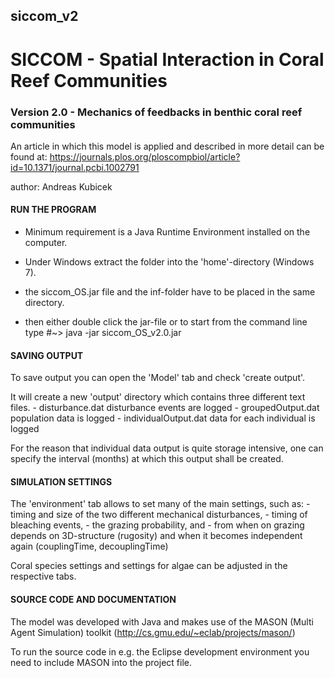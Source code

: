 ## siccom_v2
# SICCOM - Spatial Interaction in Coral Reef Communities



### Version 2.0 - Mechanics of feedbacks in benthic coral reef communities
	
An article in which this model is applied and described in more detail can be found at:
https://journals.plos.org/ploscompbiol/article?id=10.1371/journal.pcbi.1002791

author: Andreas Kubicek


#### RUN THE PROGRAM
  
  - Minimum requirement is a Java Runtime Environment installed on the computer.
  
  - Under Windows extract the folder into the 'home'-directory (Windows 7).
  
  - the siccom_OS.jar file and the inf-folder have to be placed in the same directory.

  - then either double click the jar-file or to start from the command line type
      #~> java -jar siccom_OS_v2.0.jar

 



#### SAVING OUTPUT

  To save output you can open the 'Model' tab and check 'create output'.

  It will create a new 'output' directory which contains three different text files. 
      - disturbance.dat 	disturbance events are logged
      - groupedOutput.dat 	population data is logged
      - individualOutput.dat 	data for each individual is logged

  For the reason that individual  data output is quite storage intensive, one can specify the interval (months) at which this output shall be created.



#### SIMULATION SETTINGS	

  The 'environment' tab allows to set many of the main settings, such as:
	- timing and size of the two different mechanical disturbances,
	- timing of bleaching events,
	- the grazing probability, and
	- from when on grazing depends on 3D-structure (rugosity) and when it becomes independent again (couplingTime, decouplingTime)

  Coral species settings and settings for algae can be adjusted in the respective tabs.



#### SOURCE CODE AND DOCUMENTATION

  The model was developed with Java and makes use of the MASON (Multi Agent Simulation) toolkit (http://cs.gmu.edu/~eclab/projects/mason/)

  To run the source code in e.g. the Eclipse development environment you need to include MASON into the project file.
